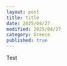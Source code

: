 ```yaml
---
layout: post
title: title
date: 2025/04/27
modified: 2025/04/27
category: Greece
published: true
---
```


Test